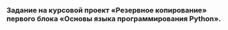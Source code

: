 ### Задание на курсовой проект «Резервное копирование» первого блока «Основы языка программирования Python».